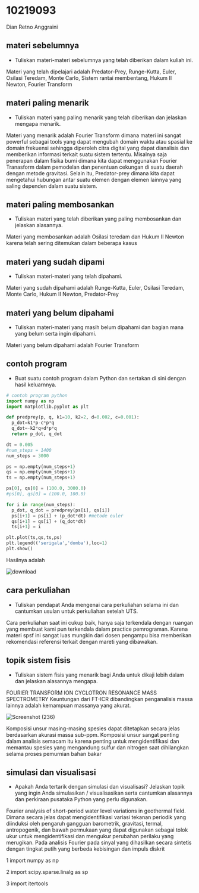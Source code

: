 # 10219093
Dian Retno Anggraini


## materi sebelumnya
+ Tuliskan materi-materi sebelumnya yang telah diberikan dalam kuliah ini.

Materi yang telah dipelajari adalah Predator-Prey, Runge-Kutta, Euler, Osilasi Teredam, Monte Carlo, Sistem rantai membentang, Hukum II Newton, Fourier Transform


## materi paling menarik
+ Tuliskan materi yang paling menarik yang telah diberikan dan jelaskan mengapa menarik.

Materi yang menarik adalah Fourier Transform dimana materi ini sangat powerful sebagai tools yang dapat mengubah domain waktu atau spasial ke domain frekuensi sehingga diperoleh citra digital yang dapat dianalisis dan memberikan informasi terkait suatu sistem tertentu. Misalnya saja penerapan dalam fisika bumi dimana kita dapat menggunakan Fourier Tranasform dalam pemodelan dan penentuan cekungan di suatu daerah dengan metode gravitasi. Selain itu, Predator-prey dimana kita dapat mengetahui hubungan antar suatu elemen dengan elemen lainnya yang saling dependen dalam suatu sistem.

## materi paling membosankan
+ Tuliskan materi yang telah diberikan yang paling membosankan dan jelaskan alasannya.

Materi yang membosankan adalah Osilasi teredam dan Hukum II Newton karena telah sering ditemukan dalam beberapa kasus

## materi yang sudah dipami
+ Tuliskan materi-materi yang telah dipahami.

Materi yang sudah dipahami adalah Runge-Kutta, Euler, Osilasi Teredam, Monte Carlo, Hukum II Newton, Predator-Prey

## materi yang belum dipahami
+ Tuliskan materi-materi yang masih belum dipahami dan bagian mana yang belum serta ingin dipahami.

Materi yang belum dipahami adalah Fourier Transform

## contoh program
+ Buat suatu contoh program dalam Python dan sertakan di sini dengan hasil keluarnnya.

```python
# contoh program python
import numpy as np
import matplotlib.pyplot as plt

def predprey(p, q, k1=10, k2=2, d=0.002, c=0.001):
  p_dot=k1*p-c*p*q
  q_dot=-k2*q+d*p*q
  return p_dot, q_dot

dt = 0.005
#num_steps = 1400
num_steps = 3000

ps = np.empty(num_steps+1)
qs = np.empty(num_steps+1)
ts = np.empty(num_steps+1)

ps[0], qs[0] = (100.0, 3000.0)
#ps[0], qs[0] = (100.0, 100.0)

for i in range(num_steps):
  p_dot, q_dot = predprey(ps[i], qs[i])
  ps[i+1] = ps[i] + (p_dot*dt) #metode euler
  qs[i+1] = qs[i] + (q_dot*dt)
  ts[i+1] = i

plt.plot(ts,qs,ts,ps)
plt.legend(('serigala','domba'),loc=1)
plt.show()

```

Hasilnya adalah

![download](https://user-images.githubusercontent.com/83079824/196638536-e675361b-93bf-46e1-9434-1eba8aa522da.png)


## cara perkuliahan
+ Tuliskan pendapat Anda mengenai cara perkuliahan selama ini dan cantumkan usulan untuk perkuliahan setelah UTS.

Cara perkuliahan saat ini cukup baik, hanya saja terkendala dengan ruangan yang membuat kami pun terkendala dalam practice pemrograman. Karena materi spsf ini sangat luas mungkin dari dosen pengampu bisa memberikan rekomendasi referensi terkait dengan mareti yang dibawakan.

## topik sistem fisis
+ Tuliskan sistem fisis yang menarik bagi Anda untuk dikaji lebih dalam dan jelaskan alasannya mengapa.

FOURIER TRANSFORM ION CYCLOTRON RESONANCE MASS SPECTROMETRY
Keuntungan dari FT-ICR dibandingkan penganalisis massa lainnya adalah kemampuan massanya yang akurat.

![Screenshot (236)](https://user-images.githubusercontent.com/83079824/196639584-7ef1aded-4825-4417-8f6b-3cd7a40d0766.png)

Komposisi unsur masing-masing spesies dapat ditetapkan secara jelas berdasarkan akurasi massa sub-ppm. Komposisi unsur sangat penting dalam analisis semacam itu karena penting untuk mengidentifikasi dan memantau spesies yang mengandung sulfur dan nitrogen saat dihilangkan selama proses pemurnian bahan bakar


## simulasi dan visualisasi
+ Apakah Anda tertarik dengan simulasi dan visualisasi? Jelaskan topik yang ingin Anda simulasikan / visualisasikan serta cantumkan alasannya dan perkiraan pusataka Python yang perlu digunakan.

Fourier analysis of short-period water level variations in geothermal field. Dimana secara jelas dapat mengidentifikasi variasi tekanan periodik yang diinduksi oleh pengaruh gangguan barometrik, gravitasi, termal, antropogenik, dan bawah permukaan yang dapat digunakan sebagai tolok ukur untuk mengidentifikasi dan mengukur perubahan perilaku yang merugikan. Pada analisis Fourier pada sinyal yang dihasilkan secara sintetis dengan tingkat putih yang berbeda
kebisingan dan impuls diskrit

1 import numpy as np

2 import scipy.sparse.linalg as sp

3 import itertools
